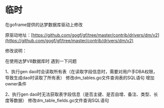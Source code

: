 # 临时

在goframe提供的达梦数据库驱动上修改

原驱动地址：[https://github.com/gogf/gf/tree/master/contrib/drivers/dm/v2](https://github.com/gogf/gf/tree/master/contrib/drivers/dm/v2)

修改说明：

在使用达梦V8数据库时 遇到一下问题

1、执行gen dao时会读取所有表（在读取字段信息时，需要对用户手DBA权限，导致生成dao时读取了所有表） 修改dm_tables.go文件查询表的SQL语句 增加owner条件

2、执行gen dao时无法获取表字段信息（是否主键、是否自增、备注、类型、长度等数据） 修改dm_table_fields.go文件查询SQL语句
